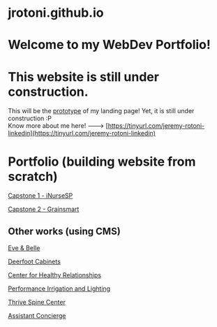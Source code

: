 # jrotoni.github.io
# Welcome to my WebDev Portfolio!
# This website is still under construction.
This will be the [prototype](https://jrotoni.github.io/b3nc-rotoni-jeremy/mod00-01/) of my landing page! Yet, it is still under construction :P  
Know more about me here! ---> [https://tinyurl.com/jeremy-rotoni-linkedin](https://tinyurl.com/jeremy-rotoni-linkedin)

# Portfolio (building website from scratch)
[Capstone 1 - iNurseSP](https://jrotoni.github.io/b3nc-rotoni-jeremy/csp1/)

[Capstone 2 - Grainsmart](https://grainsmart.000webhostapp.com)

## Other works (using CMS)
[Eve & Belle](http://www.eveandbelle.com/)

[Deerfoot Cabinets](http://deerfoot.blendmodedigital.com/)

[Center for Healthy Relationships](https://centerforhealthyrelationshipsla.org/)

[Performance Irrigation and Lighting](http://performance.blendmodedigital.com/)

[Thrive Spine Center](http://thrive.blendmodedigital.com/)

[Assistant Concierge](http://ac.blendmodedigital.com/)
